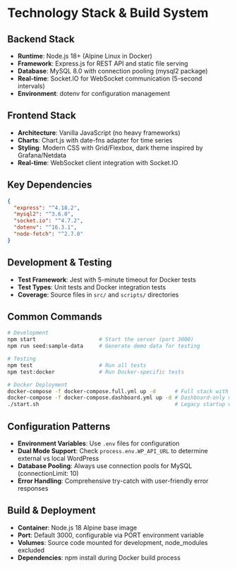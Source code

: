 # Technology Stack & Build System

## Backend Stack

- **Runtime**: Node.js 18+ (Alpine Linux in Docker)
- **Framework**: Express.js for REST API and static file serving
- **Database**: MySQL 8.0 with connection pooling (mysql2 package)
- **Real-time**: Socket.IO for WebSocket communication (5-second intervals)
- **Environment**: dotenv for configuration management

## Frontend Stack

- **Architecture**: Vanilla JavaScript (no heavy frameworks)
- **Charts**: Chart.js with date-fns adapter for time series
- **Styling**: Modern CSS with Grid/Flexbox, dark theme inspired by Grafana/Netdata
- **Real-time**: WebSocket client integration with Socket.IO

## Key Dependencies

```json
{
  "express": "^4.18.2",
  "mysql2": "^3.6.0", 
  "socket.io": "^4.7.2",
  "dotenv": "^16.3.1",
  "node-fetch": "^2.7.0"
}
```

## Development & Testing

- **Test Framework**: Jest with 5-minute timeout for Docker tests
- **Test Types**: Unit tests and Docker integration tests
- **Coverage**: Source files in `src/` and `scripts/` directories

## Common Commands

```bash
# Development
npm start                    # Start the server (port 3000)
npm run seed:sample-data     # Generate demo data for testing

# Testing  
npm test                     # Run all tests
npm test:docker              # Run Docker-specific tests

# Docker Deployment
docker-compose -f docker-compose.full.yml up -d      # Full stack with WordPress
docker-compose -f docker-compose.dashboard.yml up -d # Dashboard-only mode
./start.sh                                           # Legacy startup with port detection
```

## Configuration Patterns

- **Environment Variables**: Use `.env` files for configuration
- **Dual Mode Support**: Check `process.env.WP_API_URL` to determine external vs local WordPress
- **Database Pooling**: Always use connection pools for MySQL (connectionLimit: 10)
- **Error Handling**: Comprehensive try-catch with user-friendly error responses

## Build & Deployment

- **Container**: Node.js 18 Alpine base image
- **Port**: Default 3000, configurable via PORT environment variable
- **Volumes**: Source code mounted for development, node_modules excluded
- **Dependencies**: npm install during Docker build process

